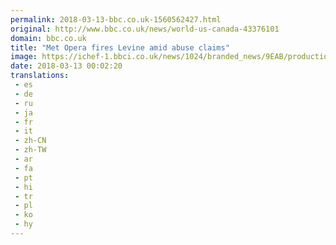 ```yaml
---
permalink: 2018-03-13-bbc.co.uk-1560562427.html
original: http://www.bbc.co.uk/news/world-us-canada-43376101
domain: bbc.co.uk
title: "Met Opera fires Levine amid abuse claims"
image: https://ichef-1.bbci.co.uk/news/1024/branded_news/9EAB/production/_100391604_jameslevine.jpg
date: 2018-03-13 00:02:20
translations: 
 - es
 - de
 - ru
 - ja
 - fr
 - it
 - zh-CN
 - zh-TW
 - ar
 - fa
 - pt
 - hi
 - tr
 - pl
 - ko
 - hy
---
```


